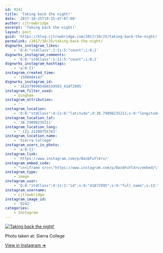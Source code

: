 ```yaml
---
id: 9241
title: 'Taking back the night!'
date: '2017-10-25T19:15:47-07:00'
author: cjtrowbridge
excerpt: 'Taking back the night!'
layout: post
guid: 'https://blog.cjtrowbridge.com/2017/10/25/taking-back-the-night/'
permalink: /2017/10/25/taking-back-the-night/
dsgnwrks_instagram_likes:
    - 'O:8:"stdClass":1:{s:5:"count";i:6;}'
dsgnwrks_instagram_comments:
    - 'O:8:"stdClass":1:{s:5:"count";i:0;}'
dsgnwrks_instagram_hashtags:
    - 'a:0:{}'
instagram_created_time:
    - '1508984147'
dsgnwrks_instagram_id:
    - '1633799905486539503_41872995'
instagram_filter_used:
    - Gingham
instagram_attribution:
    - ''
instagram_location:
    - 'O:8:"stdClass":4:{s:8:"latitude";d:38.79098235211;s:9:"longitude";d:-121.21209755743;s:4:"name";s:14:"Sierra College";s:2:"id";i:251873;}'
instagram_location_lat:
    - '38.79098235211'
instagram_location_long:
    - '-121.21209755743'
instagram_location_name:
    - 'Sierra College'
instagram_users_in_photo:
    - 'a:0:{}'
instagram_link:
    - 'https://www.instagram.com/p/BasbFuYl4rv/'
instagram_embed_code:
    - "\n<iframe src=\"https://www.instagram.com/p/BasbFuYl4rv/embed/\" width=\"612\" height=\"710\" frameborder=\"0\" scrolling=\"no\" allowtransparency=\"true\" class=\"insta-image-embed\"></iframe>\n"
instagram_type:
    - image
instagram_user:
    - 'O:8:"stdClass":4:{s:2:"id";s:8:"41872995";s:9:"full_name";s:13:"CJ Trowbridge";s:15:"profile_picture";s:96:"https://scontent.cdninstagram.com/t51.2885-19/s150x150/13724650_1188772791164794_142557231_a.jpg";s:8:"username";s:12:"cjtrowbridge";}'
instagram_username:
    - cjtrowbridge
instagram_image_id:
    - '9242'
categories:
    - Instagram
---
```


[![Taking back the night!](https://blog.cjtrowbridge.com/wp-content/uploads/2017/10/1508984147-1-1.jpg)](https://www.instagram.com/p/BasbFuYl4rv/)

Photo taken at: Sierra College

[View in Instagram ⇒](https://www.instagram.com/p/BasbFuYl4rv/)